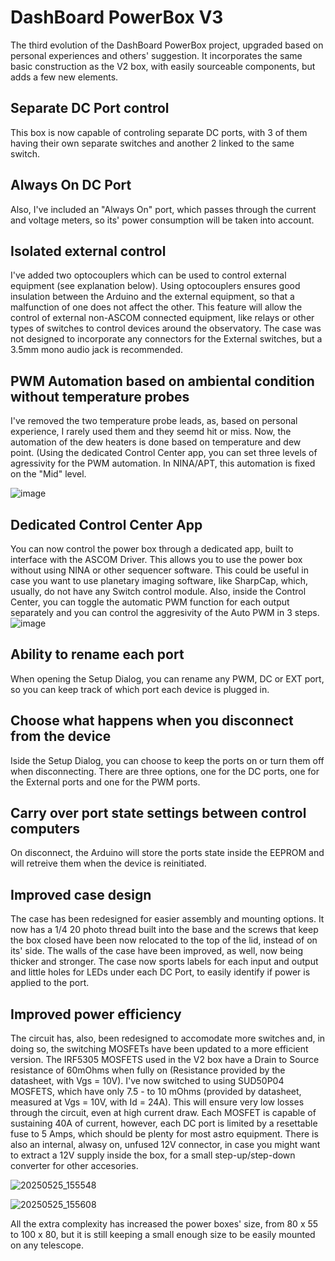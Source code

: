 # DashBoard PowerBox V3 

The third evolution of the DashBoard PowerBox project, upgraded based on personal experiences and others' suggestion.
It incorporates the same basic construction as the V2 box, with easily sourceable components, but adds a few new elements. 

## Separate DC Port control
This box is now capable of controling separate DC ports, with 3 of them having their own separate switches and another 2 linked to the same switch. 

## Always On DC Port
Also, I've included an "Always On" port, which passes through the current and voltage meters, so its' power consumption will be taken into account. 

## Isolated external control
I've added two optocouplers which can be used to control external equipment (see explanation below). Using optocouplers ensures good insulation between the Arduino and the external equipment, so that a malfunction of one does not affect the other. This feature will allow the control of external non-ASCOM connected equipment, like relays or other types of switches to control devices around the observatory. The case was not designed to incorporate any connectors for the External switches, but a 3.5mm mono audio jack is recommended. 

## PWM Automation based on ambiental condition without temperature probes
I've removed the two temperature probe leads, as, based on personal experience, I rarely used them and they seemd hit or miss. Now, the automation of the dew heaters is done based on temperature and dew point. (Using the dedicated Control Center app, you can set three levels of agressivity for the PWM automation. In NINA/APT, this automation is fixed on the "Mid" level.

![image](https://github.com/user-attachments/assets/fa1a87fb-6252-4845-8d0e-0e9f8fe0fbea)


## Dedicated Control Center App
You can now control the power box through a dedicated app, built to interface with the ASCOM Driver. This allows you to use the power box without using NINA or other sequencer software. This could be useful in case you want to use planetary imaging software, like SharpCap, which, usually, do not have any Switch control module. Also, inside the Control Center, you can toggle the automatic PWM function for each output separately and you can control the aggresivity of the Auto PWM in 3 steps. 
![image](https://github.com/user-attachments/assets/e18eb556-9941-4ef8-9128-08519908c3b6)

## Ability to rename each port
When opening the Setup Dialog, you can rename any PWM, DC or EXT port, so you can keep track of which port each device is plugged in.

## Choose what happens when you disconnect from the device
Iside the Setup Dialog, you can choose to keep the ports on or turn them off when disconnecting. There are three options, one for the DC ports, one for the External ports and one for the PWM ports. 

## Carry over port state settings between control computers
On disconnect, the Arduino will store the ports state inside the EEPROM and will retreive them when the device is reinitiated. 

## Improved case design
The case has been redesigned for easier assembly and mounting options. It now has a 1/4 20 photo thread built into the base and the screws that keep the box closed have been now relocated to the top of the lid, instead of on its' side. The walls of the case have been improved, as well, now being thicker and stronger. The case now sports labels for each input and output and little holes for LEDs under each DC Port, to easily identify if power is applied to the port. 

## Improved power efficiency
The circuit has, also, been redesigned to accomodate more switches and, in doing so, the switching MOSFETs have been updated to a more efficient version. The IRF5305 MOSFETS used in the V2 box have a Drain to Source resistance of 60mOhms when fully on (Resistance provided by the datasheet, with Vgs = 10V). I've now switched to using SUD50P04 MOSFETS, which have only 7.5 - to 10 mOhms (provided by datasheet, measured at Vgs = 10V, with Id = 24A). This will ensure very low losses through the circuit, even at high current draw. Each MOSFET is capable of sustaining 40A of current, however, each DC port is limited by a resettable fuse to 5 Amps, which should be plenty for most astro equipment. There is also an internal, alwasy on, unfused 12V connector, in case you might want to extract a 12V supply inside the box, for a small step-up/step-down converter for other accesories. 

![20250525_155548](https://github.com/user-attachments/assets/b573c654-c1bf-4e05-91e8-2ceac6c227b1)


![20250525_155608](https://github.com/user-attachments/assets/c8e7a707-eaac-4a86-8880-c21b3bf1ad9d)


All the extra complexity has increased the power boxes' size, from 80 x 55 to 100 x 80, but it is still keeping a small enough size to be easily mounted on any telescope. 


